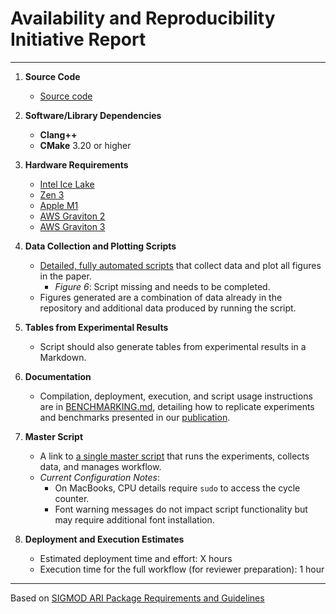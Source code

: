 # Availability and Reproducibility Initiative Report

---

1) **Source Code**
   - [Source code](/publication/source_code)

2) **Software/Library Dependencies**
   - __Clang++__
   - __CMake__ 3.20 or higher

3) **Hardware Requirements**
   - [Intel Ice Lake](https://en.wikipedia.org/wiki/Ice_Lake_(microprocessor))
   - [Zen 3](https://en.wikipedia.org/wiki/Zen_3)
   - [Apple M1](https://en.wikipedia.org/wiki/Apple_M1)
   - [AWS Graviton 2](https://en.wikipedia.org/wiki/AWS_Graviton)
   - [AWS Graviton 3](https://en.wikipedia.org/wiki/AWS_Graviton)

4) **Data Collection and Plotting Scripts**
   - [Detailed, fully automated scripts](/publication/plotter) that collect data and plot all figures in the paper.
      - *Figure 6*: Script missing and needs to be completed.
   - Figures generated are a combination of data already in the repository and additional data produced by running the script.

5) **Tables from Experimental Results**
   - Script should also generate tables from experimental results in a Markdown.

6) **Documentation**
   - Compilation, deployment, execution, and script usage instructions are in [BENCHMARKING.md](/BENCHMARKING.md), detailing how to replicate experiments and benchmarks presented in our [publication](https://dl.acm.org/doi/pdf/10.1145/3626717).

7) **Master Script**
   - A link to [a single master script](/publication/master_script/master_script.sh) that runs the experiments, collects data, and manages workflow.
   - *Current Configuration Notes*:
      - On MacBooks, CPU details require `sudo` to access the cycle counter.
      - Font warning messages do not impact script functionality but may require additional font installation.

8) **Deployment and Execution Estimates**
   - Estimated deployment time and effort: X hours
   - Execution time for the full workflow (for reviewer preparation): 1 hour

---

Based on [SIGMOD ARΙ Package Requirements and Guidelines](https://docs.google.com/document/d/1_pheZ2p9Nc8qhtcOpNINm7AxFpPpkpC1n60jJdyr-uk/export?format=pdf&attachment=false)
